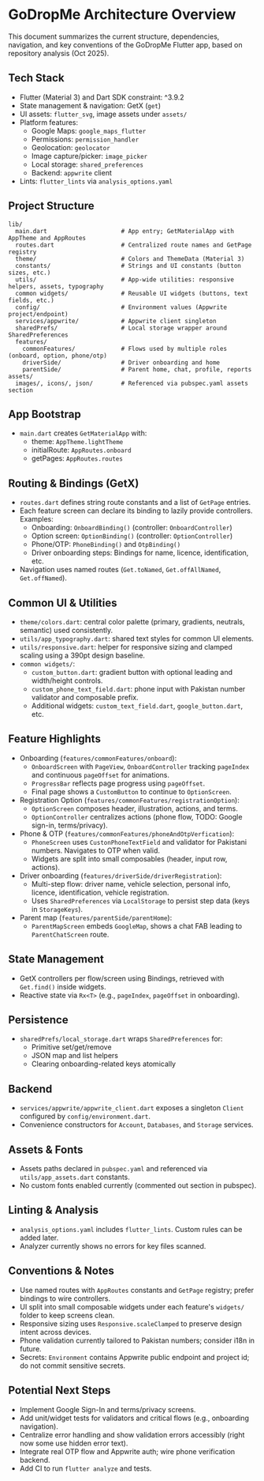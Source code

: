 # GoDropMe Architecture Overview

This document summarizes the current structure, dependencies, navigation, and key conventions of the GoDropMe Flutter app, based on repository analysis (Oct 2025).

## Tech Stack

- Flutter (Material 3) and Dart SDK constraint: ^3.9.2
- State management & navigation: GetX (`get`)
- UI assets: `flutter_svg`, image assets under `assets/`
- Platform features:
  - Google Maps: `google_maps_flutter`
  - Permissions: `permission_handler`
  - Geolocation: `geolocator`
  - Image capture/picker: `image_picker`
  - Local storage: `shared_preferences`
  - Backend: `appwrite` client
- Lints: `flutter_lints` via `analysis_options.yaml`

## Project Structure

```
lib/
  main.dart                     # App entry; GetMaterialApp with AppTheme and AppRoutes
  routes.dart                   # Centralized route names and GetPage registry
  theme/                        # Colors and ThemeData (Material 3)
  constants/                    # Strings and UI constants (button sizes, etc.)
  utils/                        # App-wide utilities: responsive helpers, assets, typography
  common widgets/               # Reusable UI widgets (buttons, text fields, etc.)
  config/                       # Environment values (Appwrite project/endpoint)
  services/appwrite/            # Appwrite client singleton
  sharedPrefs/                  # Local storage wrapper around SharedPreferences
  features/
    commonFeatures/             # Flows used by multiple roles (onboard, option, phone/otp)
    driverSide/                 # Driver onboarding and home
    parentSide/                 # Parent home, chat, profile, reports
assets/
  images/, icons/, json/        # Referenced via pubspec.yaml assets section
```

## App Bootstrap

- `main.dart` creates `GetMaterialApp` with:
  - theme: `AppTheme.lightTheme`
  - initialRoute: `AppRoutes.onboard`
  - getPages: `AppRoutes.routes`

## Routing & Bindings (GetX)

- `routes.dart` defines string route constants and a list of `GetPage` entries.
- Each feature screen can declare its binding to lazily provide controllers. Examples:
  - Onboarding: `OnboardBinding()` (controller: `OnboardController`)
  - Option screen: `OptionBinding()` (controller: `OptionController`)
  - Phone/OTP: `PhoneBinding()` and `OtpBinding()`
  - Driver onboarding steps: Bindings for name, licence, identification, etc.
- Navigation uses named routes (`Get.toNamed`, `Get.offAllNamed`, `Get.offNamed`).

## Common UI & Utilities

- `theme/colors.dart`: central color palette (primary, gradients, neutrals, semantic) used consistently.
- `utils/app_typography.dart`: shared text styles for common UI elements.
- `utils/responsive.dart`: helper for responsive sizing and clamped scaling using a 390pt design baseline.
- `common widgets/`:
  - `custom_button.dart`: gradient button with optional leading and width/height controls.
  - `custom_phone_text_field.dart`: phone input with Pakistan number validator and composable prefix.
  - Additional widgets: `custom_text_field.dart`, `google_button.dart`, etc.

## Feature Highlights

- Onboarding (`features/commonFeatures/onboard`):
  - `OnboardScreen` with `PageView`, `OnboardController` tracking `pageIndex` and continuous `pageOffset` for animations.
  - `ProgressBar` reflects page progress using `pageOffset`.
  - Final page shows a `CustomButton` to continue to `OptionScreen`.
- Registration Option (`features/commonFeatures/registrationOption`):
  - `OptionScreen` composes header, illustration, actions, and terms.
  - `OptionController` centralizes actions (phone flow, TODO: Google sign-in, terms/privacy).
- Phone & OTP (`features/commonFeatures/phoneAndOtpVerfication`):
  - `PhoneScreen` uses `CustonPhoneTextField` and validator for Pakistani numbers. Navigates to OTP when valid.
  - Widgets are split into small composables (header, input row, actions).
- Driver onboarding (`features/driverSide/driverRegistration`):
  - Multi-step flow: driver name, vehicle selection, personal info, licence, identification, vehicle registration.
  - Uses `SharedPreferences` via `LocalStorage` to persist step data (keys in `StorageKeys`).
- Parent map (`features/parentSide/parentHome`):
  - `ParentMapScreen` embeds `GoogleMap`, shows a chat FAB leading to `ParentChatScreen` route.

## State Management

- GetX controllers per flow/screen using Bindings, retrieved with `Get.find()` inside widgets.
- Reactive state via `Rx<T>` (e.g., `pageIndex`, `pageOffset` in onboarding).

## Persistence

- `sharedPrefs/local_storage.dart` wraps `SharedPreferences` for:
  - Primitive set/get/remove
  - JSON map and list helpers
  - Clearing onboarding-related keys atomically

## Backend

- `services/appwrite/appwrite_client.dart` exposes a singleton `Client` configured by `config/environment.dart`.
- Convenience constructors for `Account`, `Databases`, and `Storage` services.

## Assets & Fonts

- Assets paths declared in `pubspec.yaml` and referenced via `utils/app_assets.dart` constants.
- No custom fonts enabled currently (commented out section in pubspec).

## Linting & Analysis

- `analysis_options.yaml` includes `flutter_lints`. Custom rules can be added later.
- Analyzer currently shows no errors for key files scanned.

## Conventions & Notes

- Use named routes with `AppRoutes` constants and `GetPage` registry; prefer bindings to wire controllers.
- UI split into small composable widgets under each feature's `widgets/` folder to keep screens clean.
- Responsive sizing uses `Responsive.scaleClamped` to preserve design intent across devices.
- Phone validation currently tailored to Pakistan numbers; consider i18n in future.
- Secrets: `Environment` contains Appwrite public endpoint and project id; do not commit sensitive secrets.

## Potential Next Steps

- Implement Google Sign-In and terms/privacy screens.
- Add unit/widget tests for validators and critical flows (e.g., onboarding navigation).
- Centralize error handling and show validation errors accessibly (right now some use hidden error text).
- Integrate real OTP flow and Appwrite auth; wire phone verification backend.
- Add CI to run `flutter analyze` and tests.
